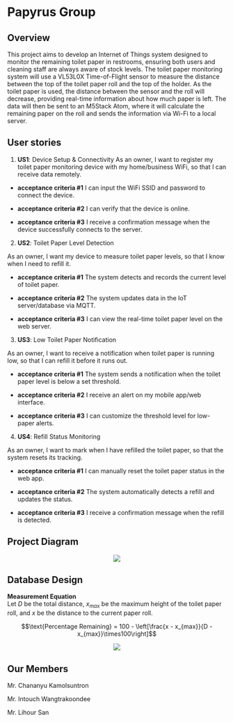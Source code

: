 # Papyrus Group
## Overview
This project aims to develop an Internet of Things system designed to monitor the remaining toilet paper in restrooms, ensuring both users and cleaning staff are always aware of stock levels. The toilet paper monitoring system will use a VL53L0X Time-of-Flight sensor to measure the distance between the top of the toilet paper roll and the top of the holder. As the toilet paper is used, the distance between the sensor and the roll will decrease, providing real-time information about how much paper is left. The data will then be sent to an M5Stack Atom, where it will calculate the remaining paper on the roll and sends the information via Wi-Fi to a local server.

## User stories 
1. **US1**: Device Setup & Connectivity
As an owner, I want to register my toilet paper monitoring device with my home/business WiFi, so that I can receive data remotely.

*   **acceptance criteria #1**
I can input the WiFi SSID and password to connect the device.

*   **acceptance criteria #2**
I can verify that the device is online.

*   **acceptance criteria #3**
I receive a confirmation message when the device successfully connects to the server.

2. **US2**: Toilet Paper Level Detection

As an owner, I want my device to measure toilet paper levels, so that I know when I need to refill it.

*  **acceptance criteria #1**
The system detects and records the current level of toilet paper.

*  **acceptance criteria #2**
The system updates data in the IoT server/database via MQTT.

*  **acceptance criteria #3**
I can view the real-time toilet paper level on the web server.

3. **US3**: Low Toilet Paper Notification

As an owner, I want to receive a notification when toilet paper is running low, so that I can refill it before it runs out.

*  **acceptance criteria #1**
The system sends a notification when the toilet paper level is below a set threshold.

*  **acceptance criteria #2**
I receive an alert on my mobile app/web interface.

*  **acceptance criteria #3**
I can customize the threshold level for low-paper alerts.

4. **US4**: Refill Status Monitoring

As an owner, I want to mark when I have refilled the toilet paper, so that the system resets its tracking.

*  **acceptance criteria #1**
I can manually reset the toilet paper status in the web app.

*  **acceptance criteria #2**
The system automatically detects a refill and updates the status.

*  **acceptance criteria #3**
I receive a confirmation message when the refill is detected.

## Project Diagram
<p align="center">
    <img src="https://github.com/user-attachments/assets/a1c14748-8bd7-4168-9f74-5edce146eb19">
</p>

## Database Design

**Measurement Equation**\
Let $D$ be the total distance, $x_{max}$ be the maximum height of the toilet paper roll, and $x$ be the distance to the current paper roll.

$$\text{Percentage Remaining} = 100 - \left[\frac{x - x_{max}}{D - x_{max}}\times100\right]$$

<p align="center">
    <img src="https://github.com/user-attachments/assets/1b0898e4-0c95-4998-af10-7bf51473d515">
</p>

## Our Members
Mr. Chananyu Kamolsuntron 

Mr. Intouch Wangtrakoondee

Mr. Lihour San
